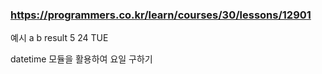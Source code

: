 
### https://programmers.co.kr/learn/courses/30/lessons/12901

예시
a	b	result
5	24	TUE

datetime 모듈을 활용하여 요일 구하기
